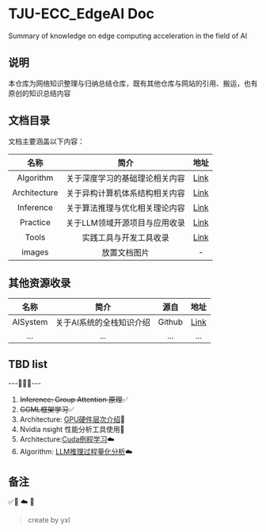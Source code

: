 # TJU-ECC_EdgeAI Doc

Summary of knowledge on edge computing acceleration in the field of AI


## 说明

本仓库为网络知识整理与归纳总结仓库，既有其他仓库与网站的引用、搬运，也有原创的知识总结内容




## 文档目录

文档主要涵盖以下内容：

| 名称  | 简介       | 地址    |
|:---:|:-----:|:---:|
| Algorithm | 关于深度学习的基础理论相关内容|[Link](./Algorithm/README.md)|
| Architecture | 关于异构计算机体系结构相关内容|[Link](./Architecture/README.md)|
| Inference | 关于算法推理与优化相关理论内容 |[Link](./Inference/README.md)|
| Practice | 关于LLM领域开源项目与应用收录 |[Link](./Practice/README.md)|
| Tools | 实践工具与开发工具收录 |[Link](./Tools/README.md)|
| images | 放置文档图片   | -|


## 其他资源收录

| 名称  | 简介       | 源自    |地址    |
|:---:|:---:|:---:|:---:|
| AISystem | 关于AI系统的全栈知识介绍| Github  | [Link](https://github.com/chenzomi12/AISystem)|
| ... | ... | ...|...|

## TBD list

---🚧🚧🚧---

1. ~~Inference: Group Attention 原理~~✅
2. ~~GGML框架学习~~✅
3. Architecture: [GPU硬件层次介绍](./Architecture/GPU_01.md)🔬
4. Nvidia nsight 性能分析工具使用🔬
5. Architecture:[Cuda例程学习](./Architecture/Cuda_00.md)☁️
6. Algorithm: [LLM推理过程量化分析](./Algorithm/Transformer_3.md)☁️

## 备注

✅🚧 ☁️ 🔬 


> create by yxl

